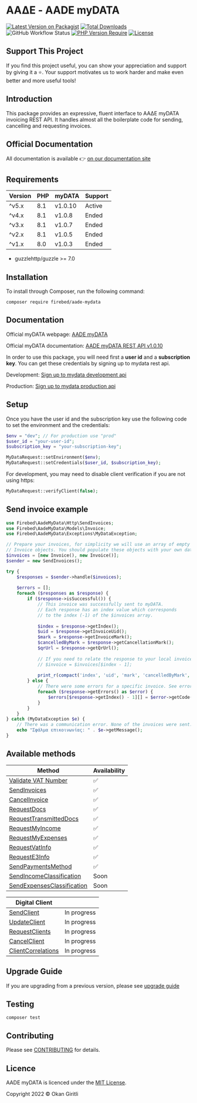 # ΑΑΔΕ - AADE myDATA

[![Latest Version on Packagist](https://img.shields.io/packagist/v/firebed/aade-mydata.svg?style=flat-square)](https://packagist.org/packages/firebed/aade-mydata)
[![Total Downloads](https://poser.pugx.org/firebed/aade-mydata/downloads)](https://packagist.org/packages/firebed/aade-mydata)
![GitHub Workflow Status](https://img.shields.io/github/actions/workflow/status/firebed/aade-mydata/php.yml)
[![PHP Version Require](https://poser.pugx.org/firebed/aade-mydata/require/php)](https://packagist.org/packages/firebed/aade-mydata)
[![License](https://poser.pugx.org/firebed/aade-mydata/license)](LICENSE.md)

## Support This Project

If you find this project useful, you can show your appreciation and support by giving it a ⭐. Your support motivates us to work harder and make even better and more useful tools!

## Introduction

This package provides an expressive, fluent interface to ΑΑΔΕ myDATA invoicing REST API. It handles almost all the boilerplate code for sending, cancelling and requesting invoices.

## Official Documentation

All documentation is available 👉 [on our documentation site](https://docs.invoicemaker.gr/getting-started)

## Requirements

| Version | PHP | myDATA  | Support |
|---------|-----|---------|---------|
| ^v5.x   | 8.1 | v1.0.10 | Active  |
| ^v4.x   | 8.1 | v1.0.8  | Ended   |
| ^v3.x   | 8.1 | v1.0.7  | Ended   |
| ^v2.x   | 8.1 | v1.0.5  | Ended   |
| ^v1.x   | 8.0 | v1.0.3  | Ended   |

- guzzlehttp/guzzle >= 7.0

## Installation

To install through Composer, run the following command:

```
composer require firebed/aade-mydata
```

## Documentation

Official myDATA webpage: [AADE myDATA](https://www.aade.gr/mydata)

Official myDATA documentation: [AADE myDATA REST API v1.0.10](https://www.aade.gr/sites/default/files/2024-11/myDATA%20API%20Documentation%20v1.0.10_official_erp.pdf)

In order to use this package, you will need first a **user id** and a **subscription key**. You can get these credentials by signing up to mydata rest api.

Development: [Sign up to mydata development api](https://mydata-dev-register.azurewebsites.net/)

Production: [Sign up to mydata production api](https://www.aade.gr/mydata)

## Setup

Once you have the user id and the subscription key use the following code to set the environment and the credentials:

```php
$env = "dev"; // For production use "prod"
$user_id = "your-user-id";
$subscription_key = "your-subscription-key";

MyDataRequest::setEnvironment($env);
MyDataRequest::setCredentials($user_id, $subscription_key);
```

For development, you may need to disable client verification if you are not using https:

```php
MyDataRequest::verifyClient(false);
```

## Send invoice example

```php
use Firebed\AadeMyData\Http\SendInvoices;
use Firebed\AadeMyData\Models\Invoice;
use Firebed\AadeMyData\Exceptions\MyDataException;

// Prepare your invoices, for simplicity we will use an array of empty
// Invoice objects. You should populate these objects with your own data.
$invoices = [new Invoice(), new Invoice()];
$sender = new SendInvoices();

try {
    $responses = $sender->handle($invoices);
    
    $errors = [];
    foreach ($responses as $response) {
        if ($response->isSuccessful()) { 
            // This invoice was successfully sent to myDATA.     
            // Each response has an index value which corresponds
            // to the index (-1) of the $invoices array.
            
            $index = $response->getIndex();
            $uid = $response->getInvoiceUid();
            $mark = $response->getInvoiceMark();
            $cancelledByMark = $response->getCancellationMark();
            $qrUrl = $response->getQrUrl();
    
            // If you need to relate the response to your local invoice
            // $invoice = $invoices[$index - 1];    
    
            print_r(compact('index', 'uid', 'mark', 'cancelledByMark', 'qrUrl'));
        } else {
            // There were some errors for a specific invoice. See errors for details.
            foreach ($response->getErrors() as $error) {
                $errors[$response->getIndex() - 1][] = $error->getCode() . ': ' . $error->getMessage();
            }
        }
    }
} catch (MyDataException $e) {
    // There was a communication error. None of the invoices were sent.
    echo "Σφάλμα επικοινωνίας: " . $e->getMessage();
}
```

## Available methods

| Method                                                                                      | Availability       |
|---------------------------------------------------------------------------------------------|--------------------|
| [Validate VAT Number](http://docs.invoicemaker.gr/http/search-vat)                          | :white_check_mark: |
| [SendInvoices](http://docs.invoicemaker.gr/http/send-invoices)                              | :white_check_mark: |
| [CancelInvoice](http://docs.invoicemaker.gr/http/cancel-invoice)                            | :white_check_mark: |
| [RequestDocs](http://docs.invoicemaker.gr/http/request-docs)                                | :white_check_mark: |
| [RequestTransmittedDocs](http://docs.invoicemaker.gr/http/request-transmitted-docs)         | :white_check_mark: |
| [RequestMyIncome](http://docs.invoicemaker.gr/http/request-my-income)                       | :white_check_mark: |
| [RequestMyExpenses](http://docs.invoicemaker.gr/http/request-my-expenses)                   | :white_check_mark: |
| [RequestVatInfo](http://docs.invoicemaker.gr/http/request-vat-info)                         | :white_check_mark: |
| [RequestE3Info](http://docs.invoicemaker.gr/http/request-e3-info)                           | :white_check_mark: |
| [SendPaymentsMethod](http://docs.invoicemaker.gr/http/send-payments-method)                 | :white_check_mark: |
| [SendIncomeClassification](http://docs.invoicemaker.gr/http/send-income-classification)     | Soon               |
| [SendExpensesClassification](http://docs.invoicemaker.gr/http/send-expenses-classification) | Soon               |

| **Digital Client**                                                            |             |
|-------------------------------------------------------------------------------|-------------|
| [SendClient](http://docs.invoicemaker.gr/http/dcl/SendClient)                 | In progress |
| [UpdateClient](http://docs.invoicemaker.gr/http/dcl/UpdateClient)             | In progress |
| [RequestClients](http://docs.invoicemaker.gr/http/dcl/RequestClient)          | In progress |
| [CancelClient](http://docs.invoicemaker.gr/http/dcl/CancelClient)             | In progress |
| [ClientCorrelations](http://docs.invoicemaker.gr/http/dcl/ClientCorrelations) | In progress |

## Upgrade Guide

If you are upgrading from a previous version, please see [upgrade guide](docs/upgrade-guide.md)

## Testing

```shell
composer test
```

## Contributing

Please see [CONTRIBUTING](http://docs.invoicemaker.gr/contributing) for details.

## Licence

AADE myDATA is licenced under the [MIT License](LICENSE.md).

Copyright 2022 &copy; Okan Giritli
